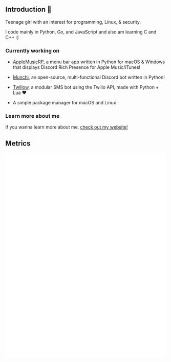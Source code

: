 ## Introduction 👋

Teenage girl with an interest for programming, Linux, & security.

I code mainly in Python, Go, and JavaScript and also am learning C and C++ :)

### Currently working on

- [AppleMusicRP](https://github.com/wxllow/applemusicrp), a menu bar app written in Python for macOS & Windows that displays Discord Rich Presence for Apple Music/iTunes!

- [Munchi](https://github.com/wxllow/munchi), an open-source, multi-functional Discord bot written in Python!

- [Twillow](https://github.com/wxllow/twillow), a modular SMS bot using the Twilio API, made with Python + Lua ❤️

- A simple package manager for macOS and Linux

### Learn more about me

If you wanna learn more about me, [check out my website!](https://wxllow.dev)

## Metrics

![Metrics](/github-metrics.svg)
